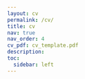 ```yaml
---
layout: cv
permalink: /cv/
title: cv
nav: true
nav_order: 4
cv_pdf: cv_template.pdf
description: 
toc:
  sidebar: left
---
```

